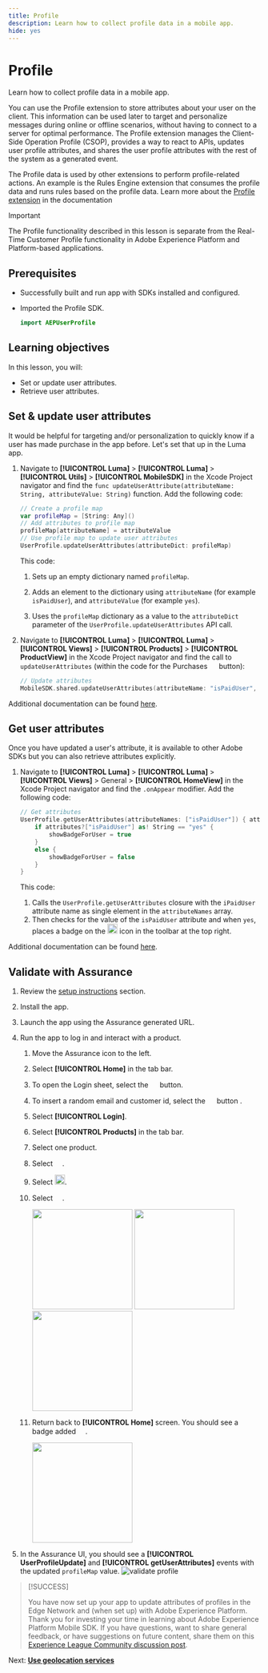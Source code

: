 ```yaml
---
title: Profile
description: Learn how to collect profile data in a mobile app.
hide: yes
---
```

# Profile

Learn how to collect profile data in a mobile app.

You can use the Profile extension to store attributes about your user on the client. This information can be used later to target and personalize messages during online or offline scenarios, without having to connect to a server for optimal performance. The Profile extension manages the Client-Side Operation Profile (CSOP), provides a way to react to APIs, updates user profile attributes, and shares the user profile attributes with the rest of the system as a generated event.

The Profile data is used by other extensions to perform profile-related actions. An example is the Rules Engine extension that consumes the profile data and runs rules based on the profile data. Learn more about the [Profile extension](https://developer.adobe.com/client-sdks/documentation/profile/) in the documentation

>[!IMPORTANT]
>
>The Profile functionality described in this lesson is separate from the Real-Time Customer Profile functionality in Adobe Experience Platform and Platform-based applications.


## Prerequisites

* Successfully built and run app with SDKs installed and configured.
* Imported the Profile SDK.

    ```swift
    import AEPUserProfile
    ```

## Learning objectives

In this lesson, you will:

* Set or update user attributes.
* Retrieve user attributes.


## Set & update user attributes

It would be helpful for targeting and/or personalization to quickly know if a user has made purchase in the app before. Let's set that up in the Luma app.

1. Navigate to **[!UICONTROL Luma]** > **[!UICONTROL Luma]** > **[!UICONTROL Utils]** >  **[!UICONTROL MobileSDK]** in the Xcode Project navigator and find the `func updateUserAttribute(attributeName: String, attributeValue: String)` function. Add the following code:

    ```swift
    // Create a profile map
    var profileMap = [String: Any]()
    // Add attributes to profile map
    profileMap[attributeName] = attributeValue
    // Use profile map to update user attributes
    UserProfile.updateUserAttributes(attributeDict: profileMap)
    ```

    This code:

    1. Sets up an empty dictionary named `profileMap`.

    1. Adds an element to the dictionary using `attributeName` (for example `isPaidUser`), and `attributeValue` (for example `yes`).

    1. Uses the `profileMap` dictionary as a value to the `attributeDict` parameter of the `UserProfile.updateUserAttributes` API call.

1. Navigate to **[!UICONTROL Luma]** > **[!UICONTROL Luma]** > **[!UICONTROL Views]** > **[!UICONTROL Products]** > **[!UICONTROL ProductView]** in the Xcode Project navigator and find the call to `updateUserAttributes` (within the code for the Purchases <img src="assets/purchase.png" width= 15/> button):

    ```swift
    // Update attributes
    MobileSDK.shared.updateUserAttributes(attributeName: "isPaidUser", attributeValue: "yes")
    ```

Additional documentation can be found [here](https://developer.adobe.com/client-sdks/documentation/profile/api-reference/#updateuserattribute).

## Get user attributes

Once you have updated a user's attribute, it is available to other Adobe SDKs but you can also retrieve attributes explicitly.

1. Navigate to **[!UICONTROL Luma]** > **[!UICONTROL Luma]** > **[!UICONTROL Views]** > General > **[!UICONTROL HomeView]** in the Xcode Project navigator and find the `.onAppear` modifier. Add the following code:

    ```swift
    // Get attributes
    UserProfile.getUserAttributes(attributeNames: ["isPaidUser"]) { attributes, error in
        if attributes?["isPaidUser"] as! String == "yes" {
            showBadgeForUser = true
        }
        else {
            showBadgeForUser = false
        }
    }
    ```

    This code:
    
    1. Calls the `UserProfile.getUserAttributes` closure with the `iPaidUser` attribute name as single element in the `attributeNames` array.
    1. Then checks for the value of the `isPaidUser` attribute and when `yes`, places a badge on the <img src="assets/paiduser.png" width=20/> icon in the toolbar at the top right.

Additional documentation can be found [here](https://developer.adobe.com/client-sdks/documentation/profile/api-reference/#getuserattributes).

## Validate with Assurance

1. Review the [setup instructions](assurance.md) section.
1. Install the app.
1. Launch the app using the Assurance generated URL.
1. Run the app to log in and interact with a product.

   1. Move the Assurance icon to the left.
   1. Select **[!UICONTROL Home]** in the tab bar.
   1. To open the Login sheet, select the <img src="assets/login.png" width=15/> button.
   1. To insert a random email and customer id, select the <img src="assets/insert.png" width=15/> button .
   1. Select **[!UICONTROL Login]**.
   1. Select **[!UICONTROL Products]** in the tab bar.
   1. Select one product.
   1. Select <img src="assets/saveforlater.png" width=15/>.
   1. Select <img src="assets/addtocart.png" width=20/>.
   1. Select <img src="assets/purchase.png" width=15/>.
   
       <img src="./assets/mobile-app-events-1.png" width=200> <img src="./assets/mobile-app-events-2.png" width=200> <img src="./assets/mobile-app-events-3.png" width=200> 
   1. Return back to **[!UICONTROL Home]** screen. You should see a badge added <img src="assets/person-badge-icon.png" width=15/>.
       
       <img src="./assets/personbadges.png" width=200>

     

1. In the Assurance UI, you should see a **[!UICONTROL UserProfileUpdate]** and **[!UICONTROL getUserAttributes]** events with the updated `profileMap` value.
   ![validate profile](assets/profile-validate.png)

>[!SUCCESS]
>
>You have now set up your app to update attributes of profiles in the Edge Network and (when set up) with Adobe Experience Platform.<br/>Thank you for investing your time in learning about Adobe Experience Platform Mobile SDK. If you have questions, want to share general feedback, or have suggestions on future content, share them on this [Experience League Community discussion post](https://experienceleaguecommunities.adobe.com/t5/adobe-experience-platform-launch/tutorial-discussion-implement-adobe-experience-cloud-in-mobile/td-p/443796).

Next: **[Use geolocation services](places.md)**
